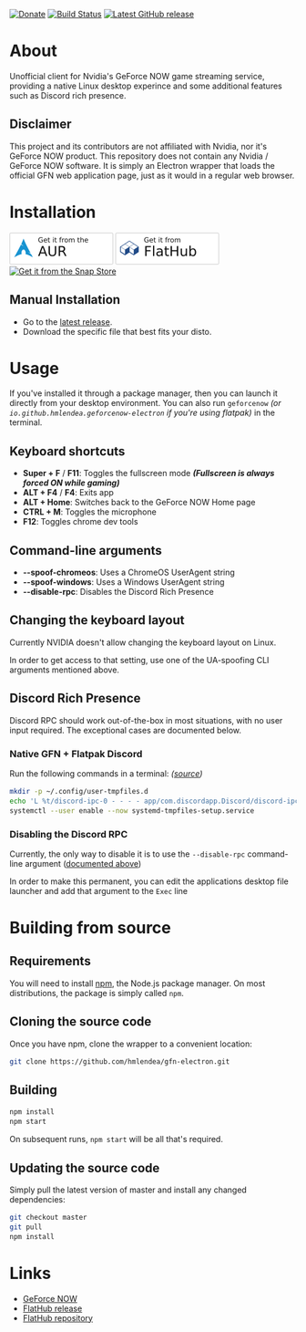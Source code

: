 [![Donate](https://img.shields.io/badge/-%E2%99%A5%20Donate-%23ff69b4)](https://hmlendea.go.ro/fund.html) [![Build Status](https://github.com/hmlendea/gfn-electron/actions/workflows/node.js.yml/badge.svg)](https://github.com/hmlendea/gfn-electron/actions/workflows/node.js.yml) [![Latest GitHub release](https://img.shields.io/github/v/release/hmlendea/gfn-electron)](https://github.com/hmlendea/gfn-electron/releases/latest)

# About

Unofficial client for Nvidia's GeForce NOW game streaming service, providing a native Linux desktop experince and some additional features such as Discord rich presence.

## Disclaimer

This project and its contributors are not affiliated with Nvidia, nor it's GeForce NOW product. This repository does not contain any Nvidia / GeForce NOW software. It is simply an Electron wrapper that loads the official GFN web application page, just as it would in a regular web browser.

# Installation

[![Get it from the AUR](https://raw.githubusercontent.com/hmlendea/readme-assets/master/badges/stores/aur.png)](https://aur.archlinux.org/packages/geforcenow-electron/) [![Get it from FlatHub](https://raw.githubusercontent.com/hmlendea/readme-assets/master/badges/stores/flathub.png)](https://flathub.org/apps/details/io.github.hmlendea.geforcenow-electron) [![Get it from the Snap Store](https://raw.githubusercontent.com/snapcore/snap-store-badges/master/EN/%5BEN%5D-snap-store-white.png)](https://snapcraft.io/geforcenow-electron)

## Manual Installation

 - Go to the [latest release](https://github.com/hmlendea/gfn-electron/releases/latest).
 - Download the specific file that best fits your disto.

# Usage

If you've installed it through a package manager, then you can launch it directly from your desktop environment.
You can also run `geforcenow` _(or `io.github.hmlendea.geforcenow-electron` if you're using flatpak)_ in the terminal.

## Keyboard shortcuts

 - **Super + F** / **F11**: Toggles the fullscreen mode ***(Fullscreen is always forced ON while gaming)***
 - **ALT + F4** / **F4**: Exits app
 - **ALT + Home**: Switches back to the GeForce NOW Home page
 - **CTRL + M**: Toggles the microphone
 - **F12**: Toggles chrome dev tools

## Command-line arguments

 - **--spoof-chromeos**: Uses a ChromeOS UserAgent string
 - **--spoof-windows**: Uses a Windows UserAgent string
 - **--disable-rpc**: Disables the Discord Rich Presence

## Changing the keyboard layout

Currently NVIDIA doesn't allow changing the keyboard layout on Linux.

In order to get access to that setting, use one of the UA-spoofing CLI arguments mentioned above.

## Discord Rich Presence

Discord RPC should work out-of-the-box in most situations, with no user input required.
The exceptional cases are documented below.

### Native GFN + Flatpak Discord
Run the following commands in a terminal: *([source](https://github.com/flathub/com.discordapp.Discord/wiki/Rich-Precense-(discord-rpc)#unsandboxed-applications))*
```bash
mkdir -p ~/.config/user-tmpfiles.d
echo 'L %t/discord-ipc-0 - - - - app/com.discordapp.Discord/discord-ipc-0' > ~/.config/user-tmpfiles.d/discord-rpc.conf
systemctl --user enable --now systemd-tmpfiles-setup.service
```

### Disabling the Discord RPC
Currently, the only way to disable it is to use the `--disable-rpc` command-line argument ([documented above](https://github.com/hmlendea/gfn-electron#command-line-arguments))

In order to make this permanent, you can edit the applications desktop file launcher and add that argument to the `Exec` line

# Building from source

## Requirements

You will need to install [npm](https://www.npmjs.com/), the Node.js package manager. On most distributions, the package is simply called `npm`.

## Cloning the source code

Once you have npm, clone the wrapper to a convenient location:

```bash
git clone https://github.com/hmlendea/gfn-electron.git
```

## Building

```bash
npm install
npm start
```

On subsequent runs, `npm start` will be all that's required.

## Updating the source code

Simply pull the latest version of master and install any changed dependencies:

```bash
git checkout master
git pull
npm install
```

# Links
 - [GeForce NOW](https://nvidia.com/en-eu/geforce-now)
 - [FlatHub release](https://flathub.org/apps/details/io.github.hmlendea.geforcenow-electron)
 - [FlatHub repository](https://github.com/flathub/io.github.hmlendea.geforcenow-electron)
